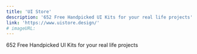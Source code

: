```yaml
---
title: 'UI Store'
description: '652 Free Handpicked UI Kits for your real life projects'
link: 'https://www.uistore.design/'
# imageURL:
---
```

652 Free Handpicked UI Kits for your real life projects